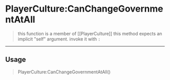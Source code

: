 # PlayerCulture:CanChangeGovernmentAtAll
> this function is a member of [[PlayerCulture]]
> this method expects an implicit "self" argument. invoke it with `:`
-----
## Usage
> PlayerCulture:CanChangeGovernmentAtAll()
